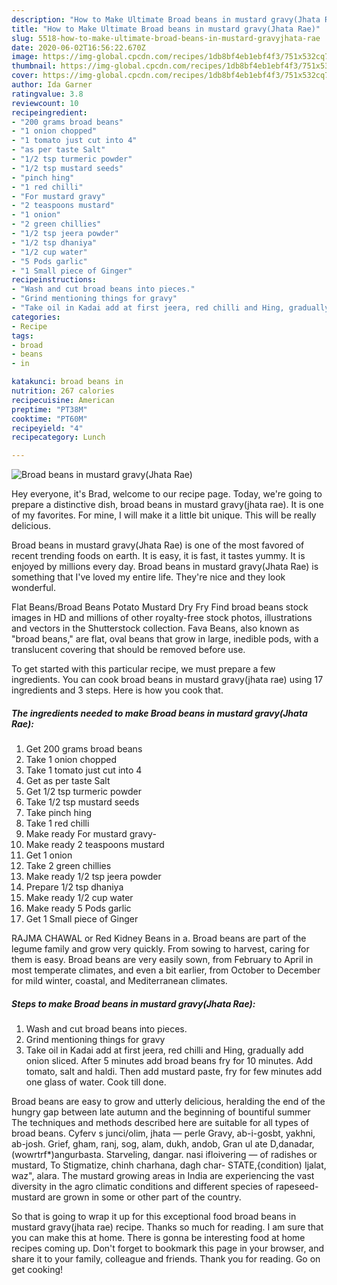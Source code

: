 ```yaml
---
description: "How to Make Ultimate Broad beans in mustard gravy(Jhata Rae)"
title: "How to Make Ultimate Broad beans in mustard gravy(Jhata Rae)"
slug: 5518-how-to-make-ultimate-broad-beans-in-mustard-gravyjhata-rae
date: 2020-06-02T16:56:22.670Z
image: https://img-global.cpcdn.com/recipes/1db8bf4eb1ebf4f3/751x532cq70/broad-beans-in-mustard-gravyjhata-rae-recipe-main-photo.jpg
thumbnail: https://img-global.cpcdn.com/recipes/1db8bf4eb1ebf4f3/751x532cq70/broad-beans-in-mustard-gravyjhata-rae-recipe-main-photo.jpg
cover: https://img-global.cpcdn.com/recipes/1db8bf4eb1ebf4f3/751x532cq70/broad-beans-in-mustard-gravyjhata-rae-recipe-main-photo.jpg
author: Ida Garner
ratingvalue: 3.8
reviewcount: 10
recipeingredient:
- "200 grams broad beans"
- "1 onion chopped"
- "1 tomato just cut into 4"
- "as per taste Salt"
- "1/2 tsp turmeric powder"
- "1/2 tsp mustard seeds"
- "pinch hing"
- "1 red chilli"
- "For mustard gravy"
- "2 teaspoons mustard"
- "1 onion"
- "2 green chillies"
- "1/2 tsp jeera powder"
- "1/2 tsp dhaniya"
- "1/2 cup water"
- "5 Pods garlic"
- "1 Small piece of Ginger"
recipeinstructions:
- "Wash and cut broad beans into pieces."
- "Grind mentioning things for gravy"
- "Take oil in Kadai add at first jeera, red chilli and Hing, gradually add onion sliced. After 5 minutes add broad beans fry for 10 minutes. Add tomato, salt and haldi. Then add mustard paste, fry for few minutes add one glass of water. Cook till done."
categories:
- Recipe
tags:
- broad
- beans
- in

katakunci: broad beans in 
nutrition: 267 calories
recipecuisine: American
preptime: "PT38M"
cooktime: "PT60M"
recipeyield: "4"
recipecategory: Lunch

---
```



![Broad beans in mustard gravy(Jhata Rae)](https://img-global.cpcdn.com/recipes/1db8bf4eb1ebf4f3/751x532cq70/broad-beans-in-mustard-gravyjhata-rae-recipe-main-photo.jpg)

Hey everyone, it's Brad, welcome to our recipe page. Today, we're going to prepare a distinctive dish, broad beans in mustard gravy(jhata rae). It is one of my favorites. For mine, I will make it a little bit unique. This will be really delicious.

Broad beans in mustard gravy(Jhata Rae) is one of the most favored of recent trending foods on earth. It is easy, it is fast, it tastes yummy. It is enjoyed by millions every day. Broad beans in mustard gravy(Jhata Rae) is something that I've loved my entire life. They're nice and they look wonderful.

Flat Beans/Broad Beans Potato Mustard Dry Fry Find broad beans stock images in HD and millions of other royalty-free stock photos, illustrations and vectors in the Shutterstock collection. Fava Beans, also known as &#34;broad beans,&#34; are flat, oval beans that grow in large, inedible pods, with a translucent covering that should be removed before use.


To get started with this particular recipe, we must prepare a few ingredients. You can cook broad beans in mustard gravy(jhata rae) using 17 ingredients and 3 steps. Here is how you cook that.

<!--inarticleads1-->

##### The ingredients needed to make Broad beans in mustard gravy(Jhata Rae):

1. Get 200 grams broad beans
1. Take 1 onion chopped
1. Take 1 tomato just cut into 4
1. Get as per taste Salt
1. Get 1/2 tsp turmeric powder
1. Take 1/2 tsp mustard seeds
1. Take pinch hing
1. Take 1 red chilli
1. Make ready For mustard gravy-
1. Make ready 2 teaspoons mustard
1. Get 1 onion
1. Take 2 green chillies
1. Make ready 1/2 tsp jeera powder
1. Prepare 1/2 tsp dhaniya
1. Make ready 1/2 cup water
1. Make ready 5 Pods garlic
1. Get 1 Small piece of Ginger


RAJMA CHAWAL or Red Kidney Beans in a. Broad beans are part of the legume family and grow very quickly. From sowing to harvest, caring for them is easy. Broad beans are very easily sown, from February to April in most temperate climates, and even a bit earlier, from October to December for mild winter, coastal, and Mediterranean climates. 

<!--inarticleads2-->

##### Steps to make Broad beans in mustard gravy(Jhata Rae):

1. Wash and cut broad beans into pieces.
1. Grind mentioning things for gravy
1. Take oil in Kadai add at first jeera, red chilli and Hing, gradually add onion sliced. After 5 minutes add broad beans fry for 10 minutes. Add tomato, salt and haldi. Then add mustard paste, fry for few minutes add one glass of water. Cook till done.


Broad beans are easy to grow and utterly delicious, heralding the end of the hungry gap between late autumn and the beginning of bountiful summer The techniques and methods described here are suitable for all types of broad beans. Cyferv s junci/olim, jhata — perle Gravy, ab-i-gosbt, yakhni, ab-josh. Grief, gham, ranj, sog, alam, dukh, andob, Gran ul ate D,danadar,(wowrtrf*)angurbasta. Starveling, dangar. nasi ifloivering — of radishes or mustard, To Stigmatize, chinh charhana, dagh char- STATE,{condition) Ijalat, waz&#34;, alara. The mustard growing areas in India are experiencing the vast diversity in the agro climatic conditions and different species of rapeseed-mustard are grown in some or other part of the country. 

So that is going to wrap it up for this exceptional food broad beans in mustard gravy(jhata rae) recipe. Thanks so much for reading. I am sure that you can make this at home. There is gonna be interesting food at home recipes coming up. Don't forget to bookmark this page in your browser, and share it to your family, colleague and friends. Thank you for reading. Go on get cooking!
